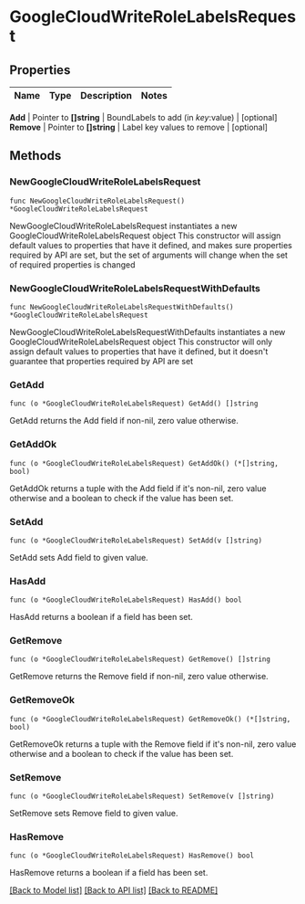 # GoogleCloudWriteRoleLabelsRequest


## Properties

Name | Type | Description | Notes
------------ | ------------- | ------------- | -------------


**Add** | Pointer to **[]string** | BoundLabels to add (in $key:$value) | [optional] 
**Remove** | Pointer to **[]string** | Label key values to remove | [optional] 



## Methods


### NewGoogleCloudWriteRoleLabelsRequest

`func NewGoogleCloudWriteRoleLabelsRequest() *GoogleCloudWriteRoleLabelsRequest`

NewGoogleCloudWriteRoleLabelsRequest instantiates a new GoogleCloudWriteRoleLabelsRequest object
This constructor will assign default values to properties that have it defined,
and makes sure properties required by API are set, but the set of arguments
will change when the set of required properties is changed

### NewGoogleCloudWriteRoleLabelsRequestWithDefaults

`func NewGoogleCloudWriteRoleLabelsRequestWithDefaults() *GoogleCloudWriteRoleLabelsRequest`

NewGoogleCloudWriteRoleLabelsRequestWithDefaults instantiates a new GoogleCloudWriteRoleLabelsRequest object
This constructor will only assign default values to properties that have it defined,
but it doesn't guarantee that properties required by API are set


### GetAdd

`func (o *GoogleCloudWriteRoleLabelsRequest) GetAdd() []string`

GetAdd returns the Add field if non-nil, zero value otherwise.

### GetAddOk

`func (o *GoogleCloudWriteRoleLabelsRequest) GetAddOk() (*[]string, bool)`

GetAddOk returns a tuple with the Add field if it's non-nil, zero value otherwise
and a boolean to check if the value has been set.

### SetAdd

`func (o *GoogleCloudWriteRoleLabelsRequest) SetAdd(v []string)`

SetAdd sets Add field to given value.


### HasAdd

`func (o *GoogleCloudWriteRoleLabelsRequest) HasAdd() bool`

HasAdd returns a boolean if a field has been set.




### GetRemove

`func (o *GoogleCloudWriteRoleLabelsRequest) GetRemove() []string`

GetRemove returns the Remove field if non-nil, zero value otherwise.

### GetRemoveOk

`func (o *GoogleCloudWriteRoleLabelsRequest) GetRemoveOk() (*[]string, bool)`

GetRemoveOk returns a tuple with the Remove field if it's non-nil, zero value otherwise
and a boolean to check if the value has been set.

### SetRemove

`func (o *GoogleCloudWriteRoleLabelsRequest) SetRemove(v []string)`

SetRemove sets Remove field to given value.


### HasRemove

`func (o *GoogleCloudWriteRoleLabelsRequest) HasRemove() bool`

HasRemove returns a boolean if a field has been set.









[[Back to Model list]](../README.md#documentation-for-models) [[Back to API list]](../README.md#documentation-for-api-endpoints) [[Back to README]](../README.md)



